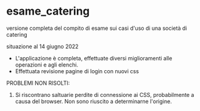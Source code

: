 # esame_catering
versione completa del compito di esame sui casi d'uso 
di una società di catering

situazione al 14 giugno 2022

- L'applicazione è completa, effettuate diversi miglioramenti alle operazioni e agli elenchi.
- Effettuata revisione pagine di login con nuovi css

PROBLEMI NON RISOLTI:

1) Si riscontrano saltuarie perdite di connessione ai CSS, probabilmente a causa del browser. 
Non sono riuscito a determinarne l'origine.

